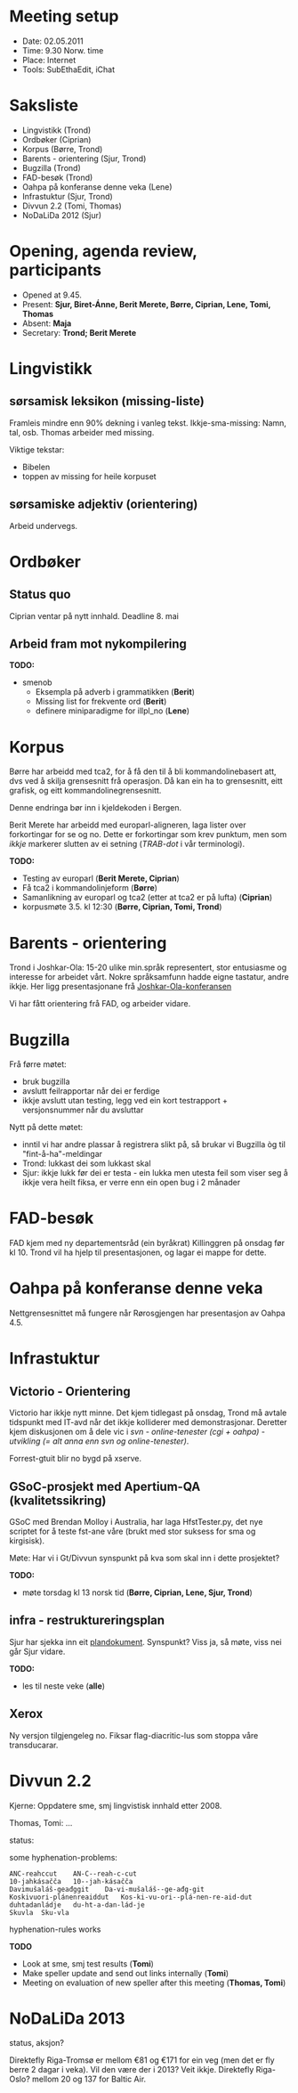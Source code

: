 # Meeting setup

* Date: 02.05.2011
* Time: 9.30 Norw. time
* Place: Internet
* Tools: SubEthaEdit, iChat

# Saksliste

* Lingvistikk (Trond)
* Ordbøker (Ciprian)
* Korpus (Børre, Trond)
* Barents - orientering (Sjur, Trond)
* Bugzilla (Trond)
* FAD-besøk (Trond)
* Oahpa på konferanse denne veka (Lene)
* Infrastuktur (Sjur, Trond)
* Divvun 2.2 (Tomi, Thomas)
* NoDaLiDa 2012  (Sjur)

# Opening, agenda review, participants

* Opened at 9.45.
* Present: **Sjur, Biret-Ánne, Berit Merete, Børre, Ciprian, Lene, Tomi, Thomas**
* Absent: **Maja**
* Secretary: **Trond; Berit Merete**

# Lingvistikk

## sørsamisk leksikon (missing-liste)

Framleis mindre enn 90% dekning i vanleg tekst. Ikkje-sma-missing: Namn, tal, osb. Thomas arbeider med missing.

Viktige tekstar:
* Bibelen
* toppen av missing for heile korpuset

## sørsamiske adjektiv (orientering)

Arbeid undervegs.

# Ordbøker

## Status quo

Ciprian ventar på nytt innhald. Deadline 8. mai

## Arbeid fram mot nykompilering

**TODO:**

* smenob
    - Eksempla på adverb i grammatikken (**Berit**)
    - Missing list for frekvente ord (**Berit**)
    - definere miniparadigme for illpl_no (**Lene**)

# Korpus

Børre har arbeidd med tca2, for å få den til å bli kommandolinebasert att, dvs ved å
skilja grensesnitt frå operasjon. Då kan ein ha to grensesnitt, eitt grafisk, og eitt
kommandolinegrensesnitt.

Denne endringa bør inn i kjeldekoden i Bergen.

Berit Merete har arbeidd med europarl-aligneren, laga lister over forkortingar
for se og no. Dette er forkortingar som krev punktum, men som *ikkje* markerer
slutten av ei setning (*TRAB-dot* i vår terminologi).

**TODO:**

* Testing av europarl (**Berit Merete, Ciprian**)
* Få tca2 i kommandolinjeform (**Børre**)
* Samanlikning av europarl og tca2 (etter at tca2 er på lufta) (**Ciprian**)
* korpusmøte 3.5. kl 12:30 (**Børre, Ciprian, Tomi, Trond**)

# Barents - orientering

Trond i Joshkar-Ola: 15-20 ulike min.språk representert, stor entusiasme og interesse for arbeidet vårt. Nokre språksamfunn hadde eigne tastatur, andre ikkje.
Her ligg presentasjonane frå
[Joshkar-Ola-konferansen](http://www.marlamuter.ru/forum/index.php?topic=157.0)

Vi har fått orientering frå FAD, og arbeider vidare.

# Bugzilla

Frå førre møtet:

* bruk bugzilla
* avslutt feilrapportar når dei er ferdige
* ikkje avslutt utan testing, legg ved ein kort testrapport + versjonsnummer
  når du avsluttar

Nytt på dette møtet:
* inntil vi har andre plassar å registrera slikt på, så brukar vi Bugzilla òg til
  "fint-å-ha"-meldingar
* Trond: lukkast dei som lukkast skal
* Sjur: ikkje lukk før dei er testa - ein lukka men utesta feil som viser seg å ikkje
 vera heilt fiksa, er verre enn ein open bug i 2 månader

# FAD-besøk

FAD kjem med ny departementsråd (ein byråkrat) Killinggren på onsdag før kl 10.
Trond vil ha hjelp til presentasjonen, og lagar ei mappe for dette.

# Oahpa på konferanse denne veka

Nettgrensesnittet må fungere når Rørosgjengen har presentasjon av Oahpa 4.5.

# Infrastuktur

## Victorio - Orientering

Victorio har ikkje nytt minne. Det kjem tidlegast på onsdag, Trond må avtale
tidspunkt med IT-avd når det ikkje kolliderer med demonstrasjonar. Deretter
kjem diskusjonen om å dele vic i *svn - online-tenester (cgi + oahpa) -*
*utvikling (= alt anna enn svn og online-tenester)*.

Forrest-gtuit blir no bygd på xserve.

## GSoC-prosjekt med Apertium-QA (kvalitetssikring)

GSoC med Brendan Molloy i Australia, har laga HfstTester.py, det nye
scriptet for å teste fst-ane våre (brukt med stor suksess for sma og kirgisisk).

Møte: Har vi i Gt/Divvun synspunkt på kva som skal inn i dette prosjektet?

**TODO:**

* møte  torsdag kl 13 norsk tid (**Børre, Ciprian, Lene, Sjur, Trond**)

## infra - restruktureringsplan

Sjur har sjekka inn eit [plandokument](../../../infra/infraremake/InfraRemake.html). Synspunkt?
Viss ja, så møte, viss nei går Sjur vidare.

**TODO:**

* les til neste veke (**alle**)

## Xerox

Ny versjon tilgjengeleg no. Fiksar flag-diacritic-lus som stoppa våre transducarar.

# Divvun 2.2

Kjerne: Oppdatere sme, smj lingvistisk innhald etter 2008.

Thomas, Tomi: …

status:

some hyphenation-problems:

```
ANC-reahccut	AN-C--reah-c-cut
10-jahkásačča	10--jah-kásačča
Davimušaláš-geađggit	Da-vi-mušaláš--ge-ađg-git
Koskivuori-plánenreaiddut	Kos-ki-vu-ori--plá-nen-re-aid-dut
duhtadanládje	du-ht-a-dan-lád-je
Skuvla	Sku-vla
```

hyphenation-rules works

**TODO**

* Look at sme, smj test results (**Tomi**)
* Make speller update and send out links internally (**Tomi**)
* Meeting on evaluation of new speller after this meeting (**Thomas, Tomi**)

# NoDaLiDa 2013

status, aksjon?

Direktefly Riga-Tromsø er mellom €81 og €171 for ein veg (men det er fly
berre 2 dagar i veka). Vil den være der i 2013? Veit ikkje.
Direktefly Riga-Oslo? mellom 20 og 137 for Baltic Air.
